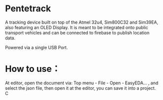 # Pentetrack

A tracking device built on top of the Atmel 32u4, Sim800C32 and Sim39EA, also featuring an OLED Display. It is meant to be integrated onto public transport vehicles and can be connected to firebase to publish location data.

Powered via a single USB Port.

# How to use：

At editor, open the document via: Top menu - File - Open - EasyEDA... , and select the json file, then open it at the editor, you can save it into a project.
C
